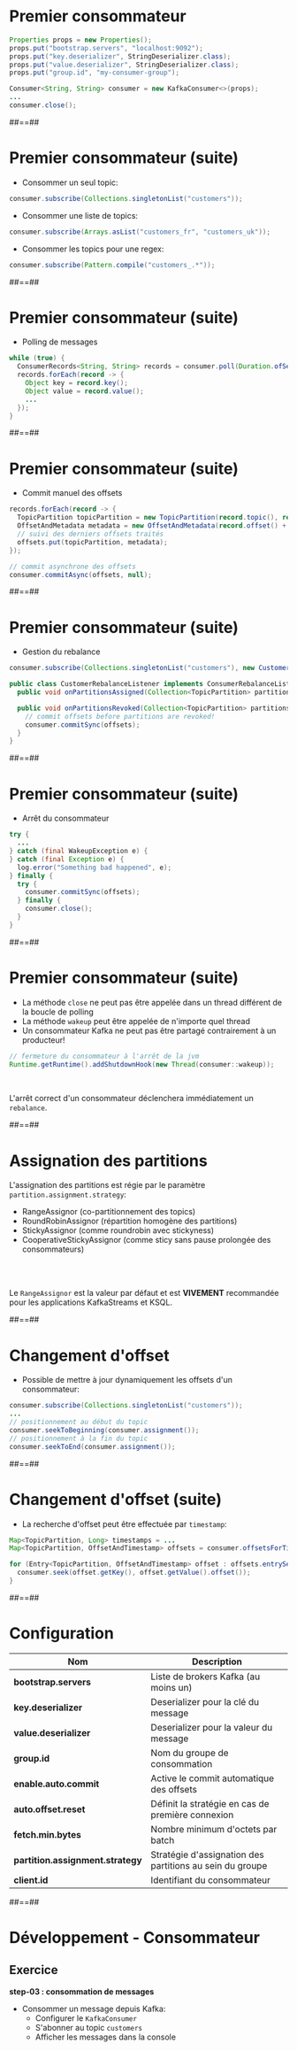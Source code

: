 <!-- .slide: class="with-code" -->

# Premier consommateur

```java
Properties props = new Properties();
props.put("bootstrap.servers", "localhost:9092");
props.put("key.deserializer", StringDeserializer.class);
props.put("value.deserializer", StringDeserializer.class);
props.put("group.id", "my-consumer-group");

Consumer<String, String> consumer = new KafkaConsumer<>(props);
...
consumer.close();
```

<!-- .element: class="big-code" -->

##==##
<!-- .slide: class="with-code" -->

# Premier consommateur (suite)

* Consommer un seul topic:

```java
consumer.subscribe(Collections.singletonList("customers"));
```

<!-- .element: class="big-code" -->

* Consommer une liste de topics:

```java
consumer.subscribe(Arrays.asList("customers_fr", "customers_uk"));
```

<!-- .element: class="big-code" -->

* Consommer les topics pour une regex:

```java
consumer.subscribe(Pattern.compile("customers_.*"));
```

<!-- .element: class="big-code" -->

##==##
<!-- .slide: class="with-code" -->

# Premier consommateur (suite)

* Polling de messages

```java
while (true) {
  ConsumerRecords<String, String> records = consumer.poll(Duration.ofSeconds(10));
  records.forEach(record -> {
    Object key = record.key();
    Object value = record.value();
    ...
  });
}
```

<!-- .element: class="big-code" -->

##==##
<!-- .slide: class="with-code" -->

# Premier consommateur (suite)

* Commit manuel des offsets

```java
records.forEach(record -> {
  TopicPartition topicPartition = new TopicPartition(record.topic(), record.partition());
  OffsetAndMetadata metadata = new OffsetAndMetadata(record.offset() + 1, "");
  // suivi des derniers offsets traités
  offsets.put(topicPartition, metadata);
});

// commit asynchrone des offsets
consumer.commitAsync(offsets, null);
```

<!-- .element: class="big-code" -->

##==##
<!-- .slide: class="with-code" -->

# Premier consommateur (suite)

* Gestion du rebalance

```java
consumer.subscribe(Collections.singletonList("customers"), new CustomerRebalanceListener());

public class CustomerRebalanceListener implements ConsumerRebalanceListener {
  public void onPartitionsAssigned(Collection<TopicPartition> partitions) {}

  public void onPartitionsRevoked(Collection<TopicPartition> partitions) {
    // commit offsets before partitions are revoked!
    consumer.commitSync(offsets);
  }
}
```

<!-- .element: class="big-code" -->

##==##
<!-- .slide: class="with-code" -->

# Premier consommateur (suite)

* Arrêt du consommateur

```java
try {
  ...
} catch (final WakeupException e) {
} catch (final Exception e) {
  log.error("Something bad happened", e);
} finally {
  try {
    consumer.commitSync(offsets);
  } finally {
    consumer.close();
  }
}
```

<!-- .element: class="big-code" -->

##==##
<!-- .slide: class="with-code" -->

# Premier consommateur (suite)

* La méthode `close` ne peut pas être appelée dans un thread différent de la boucle de polling
* La méthode `wakeup` peut être appelée de n'importe quel thread
* Un consommateur Kafka ne peut pas être partagé contrairement à un producteur!

```java
// fermeture du consommateur à l'arrêt de la jvm
Runtime.getRuntime().addShutdownHook(new Thread(consumer::wakeup));
```

<!-- .element: class="big-code" -->

</br>

L'arrêt correct d'un consommateur déclenchera immédiatement un `rebalance`.

##==##
<!-- .slide: -->

# Assignation des partitions

L'assignation des partitions est régie par le paramètre `partition.assignment.strategy`:

- RangeAssignor (co-partitionnement des topics)
- RoundRobinAssignor (répartition homogène des partitions)
- StickyAssignor (comme roundrobin avec stickyness)
- CooperativeStickyAssignor (comme sticy sans pause prolongée des consommateurs)

</br></br>

Le `RangeAssignor` est la valeur par défaut et est **VIVEMENT** recommandée pour les applications KafkaStreams et KSQL.

##==##
<!-- .slide: class="with-code" -->

# Changement d'offset

* Possible de mettre à jour dynamiquement les offsets d'un consommateur:

```java
consumer.subscribe(Collections.singletonList("customers"));
...
// positionnement au début du topic
consumer.seekToBeginning(consumer.assignment());
// positionnement à la fin du topic
consumer.seekToEnd(consumer.assignment());
```

<!-- .element: class="big-code" -->

##==##
<!-- .slide: class="with-code" -->

# Changement d'offset (suite)

* La recherche d'offset peut être effectuée par `timestamp`:

```java
Map<TopicPartition, Long> timestamps = ...
Map<TopicPartition, OffsetAndTimestamp> offsets = consumer.offsetsForTimes(timestamps);

for (Entry<TopicPartition, OffsetAndTimestamp> offset : offsets.entrySet()) {
  consumer.seek(offset.getKey(), offset.getValue().offset());
}
```

<!-- .element: class="big-code" -->

##==##
<!-- .slide: -->

# Configuration

| Nom | Description |
| --- | ----------- |
| **bootstrap.servers** | Liste de brokers Kafka (au moins un) |
| **key.deserializer** | Deserializer pour la clé du message |
| **value.deserializer** | Deserializer pour la valeur du message |
| **group.id** | Nom du groupe de consommation |
| **enable.auto.commit** | Active le commit automatique des offsets |
| **auto.offset.reset** | Définit la stratégie en cas de première connexion |
| **fetch.min.bytes** | Nombre minimum d'octets par batch |
| **partition.assignment.strategy** | Stratégie d'assignation des partitions au sein du groupe |
| **client.id** | Identifiant du consommateur |

##==##
<!-- .slide: class="exercice" -->

# Développement - Consommateur

## Exercice

**step-03 : consommation de messages**

* Consommer un message depuis Kafka:
  * Configurer le `KafkaConsumer`
  * S'abonner au topic `customers`
  * Afficher les messages dans la console
